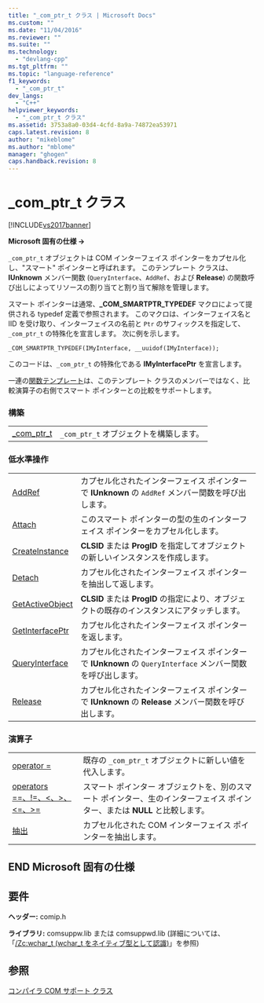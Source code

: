 ```yaml
---
title: "_com_ptr_t クラス | Microsoft Docs"
ms.custom: ""
ms.date: "11/04/2016"
ms.reviewer: ""
ms.suite: ""
ms.technology: 
  - "devlang-cpp"
ms.tgt_pltfrm: ""
ms.topic: "language-reference"
f1_keywords: 
  - "_com_ptr_t"
dev_langs: 
  - "C++"
helpviewer_keywords: 
  - "_com_ptr_t クラス"
ms.assetid: 3753a8a0-03d4-4cfd-8a9a-74872ea53971
caps.latest.revision: 8
author: "mikeblome"
ms.author: "mblome"
manager: "ghogen"
caps.handback.revision: 8
---
```

# _com_ptr_t クラス
[!INCLUDE[vs2017banner](../assembler/inline/includes/vs2017banner.md)]

**Microsoft 固有の仕様 →**  
  
 `_com_ptr_t` オブジェクトは COM インターフェイス ポインターをカプセル化し、"スマート" ポインターと呼ばれます。  このテンプレート クラスは、**IUnknown** メンバー関数 \(`QueryInterface`、`AddRef`、および **Release**\) の関数呼び出しによってリソースの割り当てと割り当て解除を管理します。  
  
 スマート ポインターは通常、**\_COM\_SMARTPTR\_TYPEDEF** マクロによって提供される typedef 定義で参照されます。  このマクロは、インターフェイス名と IID を受け取り、インターフェイスの名前と `Ptr` のサフィックスを指定して、`_com_ptr_t` の特殊化を宣言します。  次に例を示します。  
  
```  
_COM_SMARTPTR_TYPEDEF(IMyInterface, __uuidof(IMyInterface));  
```  
  
 このコードは、`_com_ptr_t` の特殊化である **IMyInterfacePtr** を宣言します。  
  
 一連の[関数テンプレート](../cpp/relational-function-templates.md)は、このテンプレート クラスのメンバーではなく、比較演算子の右側でスマート ポインターとの比較をサポートします。  
  
### 構築  
  
|||  
|-|-|  
|[\_com\_ptr\_t](../cpp/com-ptr-t-com-ptr-t.md)|`_com_ptr_t` オブジェクトを構築します。|  
  
### 低水準操作  
  
|||  
|-|-|  
|[AddRef](../cpp/com-ptr-t-addref.md)|カプセル化されたインターフェイス ポインターで **IUnknown** の `AddRef` メンバー関数を呼び出します。|  
|[Attach](../Topic/_com_ptr_t::Attach.md)|このスマート ポインターの型の生のインターフェイス ポインターをカプセル化します。|  
|[CreateInstance](../cpp/com-ptr-t-createinstance.md)|**CLSID** または **ProgID** を指定してオブジェクトの新しいインスタンスを作成します。|  
|[Detach](../cpp/com-ptr-t-detach.md)|カプセル化されたインターフェイス ポインターを抽出して返します。|  
|[GetActiveObject](../Topic/_com_ptr_t::GetActiveObject.md)|**CLSID** または **ProgID** の指定により、オブジェクトの既存のインスタンスにアタッチします。|  
|[GetInterfacePtr](../cpp/com-ptr-t-getinterfaceptr.md)|カプセル化されたインターフェイス ポインターを返します。|  
|[QueryInterface](../cpp/com-ptr-t-queryinterface.md)|カプセル化されたインターフェイス ポインターで **IUnknown** の `QueryInterface` メンバー関数を呼び出します。|  
|[Release](../cpp/com-ptr-t-release.md)|カプセル化されたインターフェイス ポインターで **IUnknown** の **Release** メンバー関数を呼び出します。|  
  
### 演算子  
  
|||  
|-|-|  
|[operator \=](../cpp/com-ptr-t-operator-equal.md)|既存の `_com_ptr_t` オブジェクトに新しい値を代入します。|  
|[operators \=\=、\!\=、\<、\>、\<\=、\>\=](../cpp/com-ptr-t-relational-operators.md)|スマート ポインター オブジェクトを、別のスマート ポインター、生のインターフェイス ポインター、または **NULL** と比較します。|  
|[抽出](../cpp/com-ptr-t-extractors.md)|カプセル化された COM インターフェイス ポインターを抽出します。|  
  
## END Microsoft 固有の仕様  
  
## 要件  
 **ヘッダー:** comip.h  
  
 **ライブラリ:** comsuppw.lib または comsuppwd.lib \(詳細については、「[\/Zc:wchar\_t \(wchar\_t をネイティブ型として認識\)](../build/reference/zc-wchar-t-wchar-t-is-native-type.md)」を参照\)  
  
## 参照  
 [コンパイラ COM サポート クラス](../cpp/compiler-com-support-classes.md)